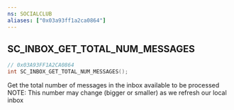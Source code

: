 ```yaml
---
ns: SOCIALCLUB
aliases: ["0x03a93ff1a2ca0864"]
---
```

## SC_INBOX_GET_TOTAL_NUM_MESSAGES

```c
// 0x03A93FF1A2CA0864
int SC_INBOX_GET_TOTAL_NUM_MESSAGES();
```

Get the total number of messages in the inbox available to be processed NOTE: This number may change (bigger or smaller) as we refresh our local inbox

